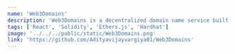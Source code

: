 ```yaml
---
name: 'Web3Domains'
description: 'Web3Domains is a decentralized domain name service built on the Ethereum blockchain that allows users to register, manage, and transfer domain names as ERC-721 NFTs.'
tags: ['React', 'Solidity', 'Ethers.js', 'Hardhat']
image: '../../../public/static/Web3Domains.png'
link: 'https://github.com/Adityavijayvargiya01/Web3Domains'
---
```

